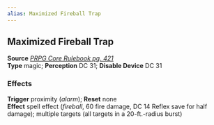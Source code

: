 ```yaml
---
alias: Maximized Fireball Trap
---
```


## Maximized Fireball Trap

**Source** [_PRPG Core Rulebook pg. 421_](http://paizo.com/pathfinderRPG/v5748btpy88yj)  
**Type** magic; **Perception** DC 31; **Disable Device** DC 31

### Effects

**Trigger** proximity (_alarm_); **Reset** none  
**Effect** spell effect (_fireball_, 60 fire damage, DC 14 Reflex save for half damage); multiple targets (all targets in a 20-ft.-radius burst)
